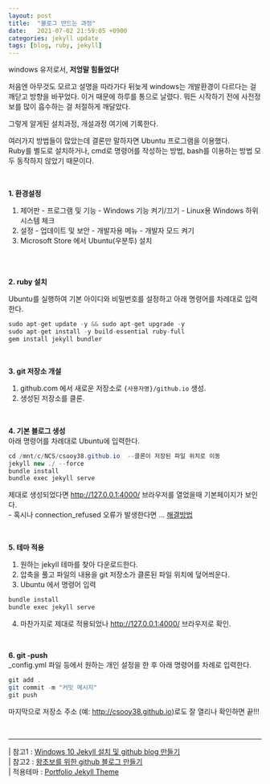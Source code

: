 ```yaml
---
layout: post
title:  "블로그 만드는 과정"
date:   2021-07-02 21:59:05 +0900
categories: jekyll update
tags: [blog, ruby, jekyll]
---
```

windows 유저로서, **저엉말 힘들었다!**

처음엔 아무것도 모르고 설명을 따라가다 뒤늦게 windows는 개발환경이 다르다는 걸 깨닫고 방향을 바꾸었다. 이거 때문에 하루를 통으로 날렸다. 뭐든 시작하기 전에 사전정보를 많이 흡수하는 걸 처절하게 깨달았다. 


그렇게 알게된 설치과정, 개설과정 여기에 기록한다.  

여러가지 방법들이 많았는데 결론만 말하자면 Ubuntu 프로그램을 이용했다.  
Ruby를 별도로 설치하거나, cmd로 명령어를 작성하는 방법, bash를 이용하는 방법 모두 동작하지 않았기 때문이다.   

<br>

**1. 환경설정**
1. 제어판 - 프로그램 및 기능 - Windows 기능 켜기/끄기 - Linux용 Windows 하위 시스템 체크
2. 설정 - 업데이트 및 보안 - 개발자용 메뉴 - 개발자 모드 켜기
3. Microsoft Store 에서 Ubuntu(우분투) 설치
<br>
<br>

**2. ruby 설치**  

Ubuntu를 실행하여 기본 아이디와 비밀번호를 설정하고 아래 명령어를 차례대로 입력한다.  
```java
sudo apt-get update -y && sudo apt-get upgrade -y
sudo apt-get install -y build-essential ruby-full
gem install jekyll bundler
```
<br>

**3. git 저장소 개설**
1. github.com 에서 새로운 저장소로 `{사용자명}/github.io` 생성.
2. 생성된 저장소를 클론.

<br>

**4. 기본 블로그 생성**   
아래 명령어를 차례대로 Ubuntu에 입력한다.  

```java
cd /mnt/c/NCS/csooy38.github.io  --클론이 저장된 파일 위치로 이동 
jekyll new ./ --force
bundle install
bundle exec jekyll serve
```

제대로 생성되었다면 http://127.0.0.1:4000/ 브라우저를 열었을때 기본페이지가 보인다.  
	- 혹시나 connection_refused 오류가 발생한다면 ... [해결방법]

<br>

**5. 테마 적용**
1. 원하는 jekyll 테마를 찾아 다운로드한다.
2. 압축을 풀고 파일의 내용을 git 저장소가 클론된 파일 위치에 덮어씌운다.
3. Ubuntu 에서 명령어 입력  
```java
bundle install
bundle exec jekyll serve
```
4. 마찬가지로 제대로 적용되었나 http://127.0.0.1:4000/ 브라우저로 확인.

<br>

**6. git -push**   
_config.yml 파일 등에서 원하는 개인 설정을 한 후 아래 명령어를 차례로 입력한다.  
```java
git add .
git commit -m "커밋 메시지"
git push
```
마지막으로 저장소 주소 (예: http://csooy38.github.io)로도 잘 열리나 확인하면 끝!!!

<br>

---
\| 참고1 : [Windows 10 Jekyll 설치 및 github blog 만들기]    
\| 참고2 : [왕초보를 위한 github 블로그 만들기]     
\| 적용테마 : [Portfolio Jekyll Theme]   

[해결방법]:https://seodavi.tistory.com/12
[Windows 10 Jekyll 설치 및 github blog 만들기]:https://madplay.github.io/post/install-jekyll-on-windows  
[왕초보를 위한 github 블로그 만들기]:https://zeddios.tistory.com/1223?category=682196 
[Portfolio Jekyll Theme]:http://jekyllthemes.org/themes/portfolio-jekyll-theme/  








